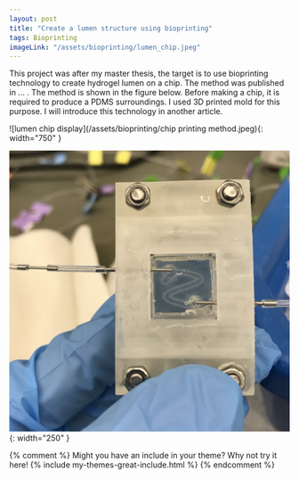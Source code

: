 ```yaml
---
layout: post
title: "Create a lumen structure using bioprinting"
tags: Bioprinting
imageLink: "/assets/bioprinting/lumen_chip.jpeg"
---
```


This project was after my master thesis, the target is to use bioprinting technology to create hydrogel lumen on a chip. The method was published in ... . The method is shown in the figure below. Before making a chip, it is required to produce a PDMS surroundings. I used 3D printed mold for this purpose. I will introduce this technology in another article. 

![lumen chip display](/assets/bioprinting/chip printing method.jpeg){: width="750" }



![lumen chip display](/assets/bioprinting/lumen_chip.jpeg){: width="250" }


{% comment %}
Might you have an include in your theme? Why not try it here!
{% include my-themes-great-include.html %}
{% endcomment %}
